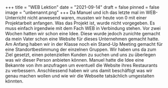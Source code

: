 +++
title = "WEB Lektion"
date = "2021-09-14"
draft = false
pinned = false
image = "unbenannt.png"
+++
Da Manuel und ich das letzte mal im WEB-Unterricht nicht anwesend waren, mussten wir heute von 0 mit einer Projektarbeit anfangen. Was das Projekt ist, wurde nicht vorgegeben. Es muss einfach irgendwie mit dem Fach WEB in Verbindung stehen. Vor zwei Wochen hatten wir schon eine Idee. Diese wurde jedoch zunichte gemacht da mein Vater schon eine Website für dieses Unternehmen gemacht hatte. Am Anfang haben wir in der Klasse noch ein Stand-Up Meeting gemacht für eine Standortbestimmung der einzelnen Gruppen. Wir haben uns da zum Ziel gesetzt, einen potenziellen Kunden zu suchen und uns zu überlegen was wir dieser Person anbieten können. Manuel hatte die Idee eine Bekannte von ihm anzufragen um eventuell die Website ihres Restaurants zu verbessern. Anschliessend haben wir uns damit beschäftigt was wir genau machen wollen und wie wir die Webseite tatsächlich umgestalten könnten.